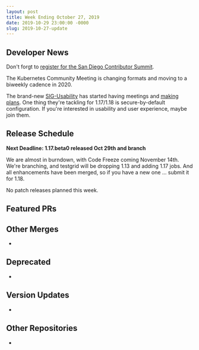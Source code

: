 ```yaml
---
layout: post
title: Week Ending October 27, 2019
date: 2019-10-29 23:00:00 -0000
slug: 2019-10-27-update
---
```


## Developer News

Don't forgt to [register for the San Diego Contributor Summit](https://events19.linuxfoundation.org/events/kubernetes-contributor-summit-north-america-2019/register/).

The Kubernetes Community Meeting is changing formats and moving to a biweekly cadence in 2020.

The brand-new [SIG-Usability](https://github.com/kubernetes/community/tree/master/sig-usability) has started having meetings and [making plans](https://docs.google.com/presentation/d/10BeDObYa2haF3d5k_BxXzzZcpI7ytkaLqCDZJPFkJ-c/edit#slide=id.g338ac0a8b6_0_48).  One thing they're tackling for 1.17/1.18 is secure-by-default configuration.  If you're interested in usability and user experience, maybe join them.

## Release Schedule

**Next Deadline: 1.17.beta0 released Oct 29th and branch**

We are almost in burndown, with Code Freeze coming November 14th.  We're branching, and testgrid will be dropping 1.13 and adding 1.17 jobs.  And all enhancements have been merged, so if you have a new one ... submit it for 1.18.

No patch releases planned this week.

## Featured PRs


## Other Merges

*

## Deprecated

*

## Version Updates

*

## Other Repositories

*

